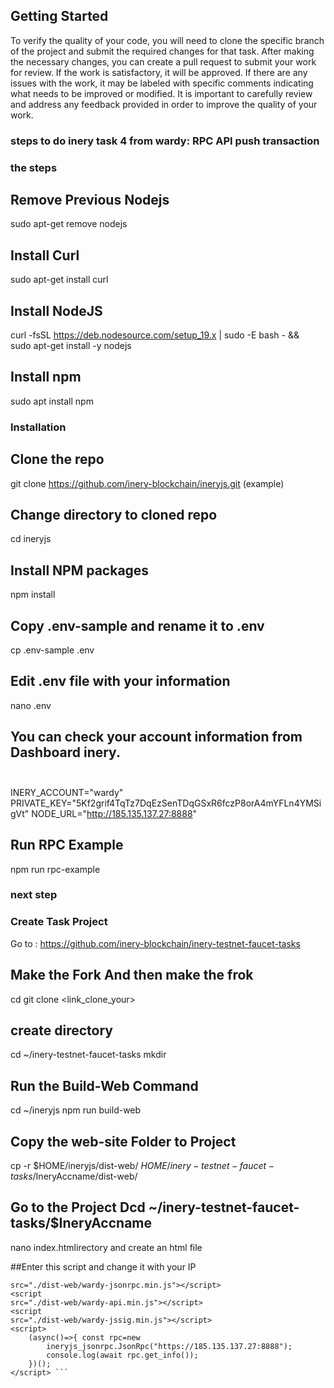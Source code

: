 ## Getting Started

To verify the quality of your code, you will need to clone the specific branch of the project and submit the required changes for that task. After making the necessary changes, you can create a pull request to submit your work for review. If the work is satisfactory, it will be approved. If there are any issues with the work, it may be labeled with specific comments indicating what needs to be improved or modified. It is important to carefully review and address any feedback provided in order to improve the quality of your work.



### steps to do inery task 4 from wardy: RPC API push transaction ###

### the steps ###

## Remove Previous Nodejs
sudo apt-get remove nodejs

##  Install Curl
sudo apt-get install curl

## Install NodeJS
curl -fsSL https://deb.nodesource.com/setup_19.x | sudo -E bash - &&\
sudo apt-get install -y nodejs

## Install npm
sudo apt install npm

### Installation ###

## Clone the repo
git clone https://github.com/inery-blockchain/ineryjs.git (example)

## Change directory to cloned repo
cd ineryjs

## Install NPM packages
npm install

## Copy .env-sample and rename it to .env
cp .env-sample .env

 ## Edit .env file with your information
 nano .env

## You can check your account information from Dashboard inery.<br><br>
INERY_ACCOUNT="wardy"
PRIVATE_KEY="5Kf2grif4TqTz7DqEzSenTDqGSxR6fczP8orA4mYFLn4YMSigVt"
NODE_URL="http://185.135.137.27:8888"

 ## Run RPC Example
npm run rpc-example


### next step ###

###  Create Task Project

Go to : https://github.com/inery-blockchain/inery-testnet-faucet-tasks


## Make the Fork And then make the frok
cd
git clone <link_clone_your>

## create directory
cd ~/inery-testnet-faucet-tasks
mkdir <YourIneryName>

## Run the Build-Web Command
cd ~/ineryjs
npm run build-web

## Copy the web-site Folder to Project
cp -r $HOME/ineryjs/dist-web/ 
$HOME/inery-testnet-faucet-tasks/$IneryAccname/dist-web/

## Go to the Project Dcd ~/inery-testnet-faucet-tasks/$IneryAccname
nano index.htmlirectory and create an html file

##Enter this script and change it with your IP
``` <script 
src="./dist-web/wardy-jsonrpc.min.js"></script> 
<script 
src="./dist-web/wardy-api.min.js"></script> 
<script 
src="./dist-web/wardy-jssig.min.js"></script> 
<script>
    (async()=>{ const rpc=new 
        ineryjs_jsonrpc.JsonRpc("https://185.135.137.27:8888"); 
        console.log(await rpc.get_info());
    })();
</script> ```
